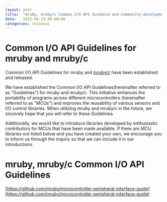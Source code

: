 ```yaml
---
layout: post
title:  "mruby, mruby/c Common I/O API Guidance and Community-developed Libraries released"
date:   2023-09-19 00:00:00
categories: releases
---
```


# Common I/O API Guidelines for mruby and mruby/c

Common I/O API Guidelines for mruby and [mruby/c](https://github.com/mrubyc/mrubyc) have been established and released.

We have established the Common I/O API Guidelines(hereinafter referred to as "Guidelines") for mruby and mruby/c. This initiative enhances the portability of programs across different microcontrollers (hereinafter referred to as "MCUs") and improves the reusability of various sensors and I/O control libraries. When utilizing mruby and mruby/c in the future, we sincerely hope that you will refer to these Guidelines.

Additionally, we would like to introduce libraries developed by enthusiastic contributors for MCUs that have been made available. If there are MCU libraries not listed below and you have created your own, we encourage you to inform us through the inquiry so that we can include it in our introductions.

# mruby, mruby/c Common I/O API Guidelines

[https://github.com/mruby/microcontroller-peripheral-interface-guide](https://github.com/mruby/microcontroller-peripheral-interface-guide)

